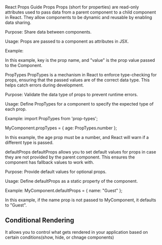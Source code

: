 React Props Guide
Props
Props (short for properties) are read-only attributes used to pass data from a parent component to a child component in React. They allow components to be dynamic and reusable by enabling data sharing.

Purpose: Share data between components.

Usage: Props are passed to a component as attributes in JSX.

Example:
<Component key="value" />

In this example, key is the prop name, and "value" is the prop value passed to the Component.


PropTypes
PropTypes is a mechanism in React to enforce type-checking for props, ensuring that the passed values are of the correct data type. This helps catch errors during development.

Purpose: Validate the data type of props to prevent runtime errors.

Usage: Define PropTypes for a component to specify the expected type of each prop.

Example:
import PropTypes from 'prop-types';

MyComponent.propTypes = {
  age: PropTypes.number
};

In this example, the age prop must be a number, and React will warn if a different type is passed.


defaultProps
defaultProps allows you to set default values for props in case they are not provided by the parent component. This ensures the component has fallback values to work with.

Purpose: Provide default values for optional props.

Usage: Define defaultProps as a static property of the component.

Example:
MyComponent.defaultProps = {
  name: "Guest"
};

In this example, if the name prop is not passed to MyComponent, it defaults to "Guest".


## Conditional Rendering 
It allows you to control what gets rendered in your application based on certain conditions(show, hide, or chnage components)